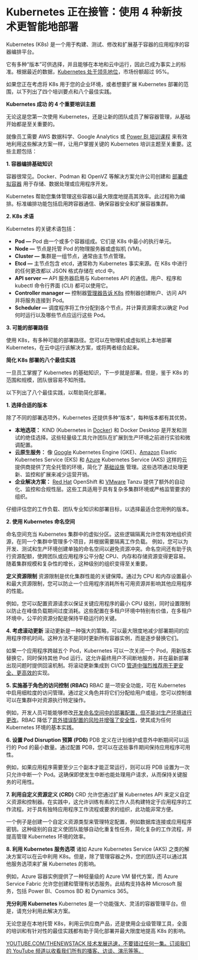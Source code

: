 # Kubernetes 正在接管：使用 4 种新技术更智能地部署

Kubernetes (K8s) 是一个用于构建、测试、修改和扩展基于容器的应用程序的容器编排平台。

它有多种“版本”可供选择，并且能够在本地和云中运行，因此已成为事实上的标准。根据最近的数据，[Kubernetes 处于领先地位](https://thenewstack.io/magic-is-happening-in-kubernetes/)，市场份额超过 95%。

如果您正在考虑将 K8s 用于您的企业环境，或者想要扩展 Kubernetes 部署的范围，以下列出了四个培训要点和八个最佳实践。

**Kubernetes 成功 的 4 个重要培训主题**

无论这是您第一次使用 Kubernetes，还是让新的团队成员了解容器管理，从基础开始都是至关重要的。

就像员工需要 AWS 数据科学、Google Analytics 或 [Power BI 培训课程](https://www.accelebrate.com/power-bi-training) 来有效地利用这些解决方案一样，让用户掌握关键的 Kubernetes 培训主题至关重要。这些主题包括：

**1. 容器编排基础知识**

容器很常见。Docker、Podman 和 OpenVZ 等解决方案允许公司创建和 [部署虚拟容器](https://thenewstack.io/deploy-a-virtual-machine-with-oracles-open-source-virtualbox/) 用于存储、数据处理或应用程序开发。

Kubernetes 帮助您集体管理这些容器以最大限度地提高其效率。此过程称为编排。标准编排功能包括启用跨容器通信、确保容器安全和扩展容器集群。

**2. K8s 术语**

Kubernetes 的关键术语包括：

* **Pod —** Pod 由一个或多个容器组成。它们是 K8s 中最小的执行单元。
* **Node —** 节点是托管 Pod 的物理服务器或虚拟机 (VM)。
* **Cluster —** 集群是一组节点，通常由主节点管理。
* **Etcd —** 主节点包含 etcd，通常称为 Kubernetes 事实来源。在 K8s 中进行的任何更改都以 JSON 格式存储在 etcd 中。
* **API server —** API 服务器启用与 Kubernetes API 的通信。用户、程序和 kubectl 命令行界面 (CLI) 都可以使用它。
* **Controller manager —** 控制器[管理器告诉 K8s](https://thenewstack.io/kubecost-cloud-manages-k8s-costs-for-finops-teams/) 控制器创建帐户、访问 API 并将服务连接到 Pod。
* **Scheduler —** 调度程序将工作分配到各个节点，并计算资源需求以确定 Pod 何时运行以及哪些节点应运行这些 Pod。

**3. 可能的部署路径**

使用 K8s，有多种可能的部署路径。您可以在物理机或虚拟机上本地部署 Kubernetes，在云中运行该解决方案，或将两者结合起来。

**简化 K8s 部署的八个最佳实践**

一旦员工掌握了 Kubernetes 的基础知识，下一步就是部署。但是，鉴于 K8s 的范围和规模，团队很容易不知所措。

以下列出了八个最佳实践，以帮助简化部署。

**1. 选择合适的版本**

除了不同的部署选项外，Kubernetes 还提供多种“版本”，每种版本都有其优势。

* **本地选项：** KIND (Kubernetes in [Docker](https://www.docker.com/?utm_content=inline+mention)) 和 Docker Desktop 是开发和测试的绝佳选择。这些轻量级工具允许团队在扩展到生产环境之前进行实验和微调配置。
* **云原生服务：** 像 [Google](https://cloud.google.com/?utm_content=inline+mention) Kubernetes Engine (GKE)、[Amazon](https://aws.amazon.com/?utm_content=inline+mention) Elastic Kubernetes Service (EKS) 和 [Azure](https://news.microsoft.com/?utm_content=inline+mention) Kubernetes Service (AKS) 这样的云提供商提供了完全托管的环境，简化了 [基础设施](https://thenewstack.io/platform-engineering-needs-to-manage-infrastructure-too/) 管理。这些选项通过处理更新、监控和扩展来减少运营开销。
* **企业解决方案：** [Red Hat](https://www.openshift.com/try?utm_content=inline+mention) OpenShift 和 [VMware](https://tanzu.vmware.com?utm_content=inline+mention) Tanzu 提供了额外的自动化、监控和合规性层。这些工具适用于具有复杂多集群环境或严格监管要求的组织。

仔细评估您的工作负载、团队专业知识和部署目标，以选择最适合您用例的版本。

**2. 使用 Kubernetes 命名空间**

命名空间充当 Kubernetes 集群中的虚拟分区。这些逻辑隔离允许您有效地组织资源，在同一个集群中管理多个项目，并根据需要隔离工作负载。
例如，您可以为开发、测试和生产环境创建单独的命名空间以避免资源冲突。命名空间还有助于执行资源配额，使跨团队或应用程序公平分配 CPU、内存和存储资源变得更容易。随着集群规模和复杂性的增长，这种级别的组织变得至关重要。

**定义资源限制**
资源限制是优化集群性能的关键保障。通过为 CPU 和内存设置最小和最大资源限制，您可以防止一个应用程序消耗所有可用资源并影响其他应用程序的性能。

例如，您可以配置资源请求以保证关键应用程序的最小 CPU 级别，同时设置限制以防止在峰值负载期间过度消耗。这些配置在多租户环境中特别有价值，在多租户环境中，公平的资源分配是保持平稳运行的关键。

**4. 考虑滚动更新**
滚动更新是一种强大的策略，可以最大限度地减少部署期间的应用程序停机时间。这种方法不是同时更新所有容器实例，而是逐步替换它们。

如果一个应用程序跨越五个 Pod，Kubernetes 可以一次关闭一个 Pod，用新版本替换它，同时保持其他 Pod 运行。这允许最终用户不间断地服务，并在最新部署出现问题时提供回滚机制。将滚动更新集成到 CI/CD [管道中强烈推荐用于更安全、更高效的](https://thenewstack.io/5-bottlenecks-impacting-rag-pipeline-efficiency-in-production/)实现。

**5. 实施基于角色的访问控制 (RBAC)**
RBAC 是一项安全功能，可在 Kubernetes 中启用细粒度的访问管理。通过定义角色并将它们分配给用户或组，您可以控制谁可以在集群中对资源执行特定操作。

例如，开发人员可能能够修改[开发命名空间中的部署配置，但不能对生产环境进行更改](https://thenewstack.io/does-cloud-native-change-developer-productivity-and-experience/)。RBAC 降低了[意外错误配置的风险并增强了安全性](https://thenewstack.io/want-to-mitigate-risk-invest-in-automation/)，使其成为任何 Kubernetes 环境的基本实践。

**6. 设置 Pod Disruption 预算 (PDB)**
PDB 定义在计划维护或意外中断期间可以运行的 Pod 的最小数量。通过配置 PDB，您可以在这些事件期间保持应用程序可用性。

例如，如果应用程序需要至少三个副本才能正常运行，则可以将 PDB 设置为一次只允许中断一个 Pod。这确保即使发生中断也能处理用户请求，从而保持关键服务的可用性。

**7. 利用自定义资源定义 (CRD)**
CRD 允许您通过扩展 Kubernetes API 来定义自定义资源和控制器。在实践中，这允许训练有素的工作人员构建特定于应用程序的工作流程。对于具有独特应用程序工作流程或要求的组织，此功能非常方便。

一个例子是创建一个自定义资源类型来管理特定配置，例如数据库连接或应用程序密钥。这种级别的自定义使团队能够自动化重复性任务，简化复杂的工作流程，并提高管理 Kubernetes 环境的效率。

**8. 利用 Kubernetes 服务选项**
诸如 Azure Kubernetes Service (AKS) 之类的解决方案可以在云中利用 K8s。但是，除了管理容器之外，您的团队还可以通过其他服务选项来扩展 Kubernetes 的影响。

例如，Azure 容器实例提供了一种轻量级的 Azure VM 替代方案，而 Azure Service Fabric 允许您创建和管理有状态服务。此结构支持各种 Microsoft 服务，包括 Power BI、Cosmos BD 和 Dynamics 365。

**充分利用 Kubernetes**
Kubernetes 是一个功能强大、灵活的容器管理平台。但是，请充分利用此解决方案。

无论您是在本地托管 K8s，利用云供应商产品，还是使用企业级管理工具，全面的培训和有针对性的最佳实践都有助于简化部署并最大限度地提高 K8s 的影响。

[YOUTUBE.COM/THENEWSTACK 技术发展迅速，不要错过任何一集。订阅我们的 YouTube 频道以收看我们所有的播客、访谈、演示等等。](https://youtube.com/thenewstack?sub_confirmation=1)
